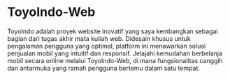 # ToyoIndo-Web
ToyoIndo adalah proyek website inovatif yang saya kembangkan sebagai bagian dari tugas akhir mata kuliah web. Didesain khusus untuk pengalaman pengguna yang optimal, platform ini menawarkan solusi penjualan mobil yang intuitif dan responsif. Jelajahi kemudahan berbelanja mobil secara online melalui ToyoIndo-Web, di mana fungsionalitas canggih dan antarmuka yang ramah pengguna bertemu dalam satu tempat.
